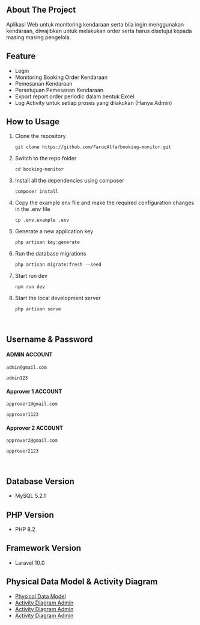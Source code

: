 ## About The Project

Aplikasi Web untuk monitoring kendaraan serta bila ingin menggunakan kendaraan, diwajibkan untuk melakukan order serta harus disetujui kepada masing masing pengelola.

## **Feature** 
* Login
* Monitoring Booking Order Kendaraan
* Pemesanan Kendaraan
* Persetujuan Pemesanan Kendaraan
* Export report order periodic dalam bentuk Excel
* Log Activity untuk setiap proses yang dilakukan (Hanya Admin)

## **How to Usage** 
1. Clone the repository

    ```git clone https://github.com/FaruqAlfa/booking-monitor.git```


2. Switch to the repo folder

    ```cd booking-monitor```


3. Install all the dependencies using composer

    ```composer install```

4. Copy the example env file and make the required configuration changes in the .env file

    ```cp .env.example .env```

5. Generate a new application key

    ``php artisan key:generate``

6. Run the database migrations

    ```php artisan migrate:fresh --seed```

7. Start run dev
    
    ```npm run dev```

8. Start the local development server

    ```php artisan serve```

<br>

## **Username & Password**



  #### ADMIN ACCOUNT
  ```admin@gmail.com```

  ```admin123```



  #### Approver 1 ACCOUNT
  ```approver1@gmail.com```

  ```approver1123```



#### Approver 2 ACCOUNT 
```approver2@gmail.com```

```approver2123```

<br>


## Database Version 

* MySQL 5.2.1

## PHP Version <a name="php-version"></a>

* PHP 8.2

## Framework Version 

* Laravel 10.0

## Physical Data Model & Activity Diagram 

* [Physical Data Model](public/pdm/pdm.png)
* [Activity Diagram Admin](public/activity_diagram/Activity_Diagram_Admin.png)
* [Activity Diagram Admin](public/activity_diagram/Activity_Diagram_Approver1.png)
* [Activity Diagram Admin](public/activity_diagram/Activity_Digram_Approver2.png)
